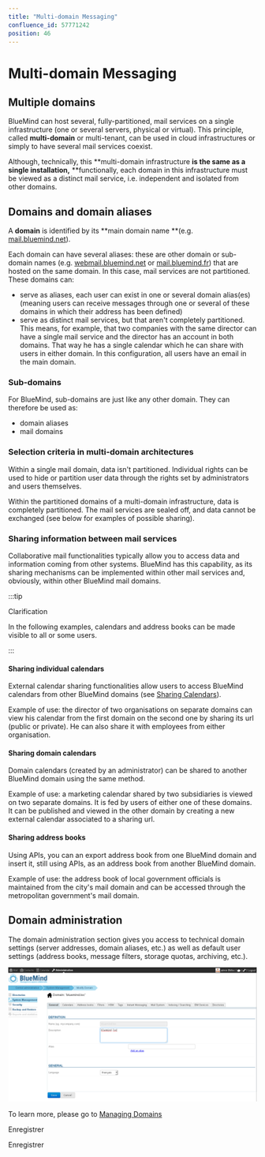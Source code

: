 ```yaml
---
title: "Multi-domain Messaging"
confluence_id: 57771242
position: 46
---
```

# Multi-domain Messaging


## Multiple domains

BlueMind can host several, fully-partitioned, mail services on a single infrastructure (one or several servers, physical or virtual). This principle, called **multi-domain** or multi-tenant, can be used in cloud infrastructures or simply to have several mail services coexist.

Although, technically, this **multi-domain infrastructure **is the same as a single installation,** **functionally, each domain in this infrastructure must be viewed as a distinct mail service, i.e. independent and isolated from other domains.


## Domains and domain aliases

A **domain** is identified by its **main domain name **(e.g. [mail.bluemind.net](http://mail.bluemind.net)).

Each domain can have several aliases: these are other domain or sub-domain names (e.g. [webmail.bluemind.net](http://webmail.bluemind.net) or [mail.bluemind.fr](http://mail.bluemind.fr)) that are hosted on the same domain. In this case, mail services are not partitioned.
These domains can:

- serve as aliases, each user can exist in one or several domain alias(es) (meaning users can receive messages through one or several of these domains in which their address has been defined)
- serve as distinct mail services, but that aren't completely partitioned. This means, for example, that two companies with the same director can have a single mail service and the director has an account in both domains. That way he has a single calendar which he can share with users in either domain. In this configuration, all users have an email in the main domain.


### Sub-domains

For BlueMind, sub-domains are just like any other domain. They can therefore be used as:

- domain aliases
- mail domains


### Selection criteria in multi-domain architectures

Within a single mail domain, data isn't partitioned.
Individual rights can be used to hide or partition user data through the rights set by administrators and users themselves.

Within the partitioned domains of a multi-domain infrastructure, data is completely partitioned.
The mail services are sealed off, and data cannot be exchanged (see below for examples of possible sharing).

### Sharing information between mail services

Collaborative mail functionalities typically allow you to access data and information coming from other systems. BlueMind has this capability, as its sharing mechanisms can be implemented within other mail services and, obviously, within other BlueMind mail domains.


:::tip

Clarification

In the following examples, calendars and address books can be made visible to all or some users.

:::

#### Sharing individual calendars

External calendar sharing functionalities allow users to access BlueMind calendars from other BlueMind domains (see [Sharing Calendars](/Guide_de_l_utilisateur/L_agenda/Le_partage_d_agenda/)).

Example of use: the director of two organisations on separate domains can view his calendar from the first domain on the second one by sharing its url (public or private). He can also share it with employees from either organisation.

#### Sharing domain calendars

Domain calendars (created by an administrator) can be shared to another BlueMind domain using the same method.

Example of use: a marketing calendar shared by two subsidiaries is viewed on two separate domains. It is fed by users of either one of these domains. It can be published and viewed in the other domain by creating a new external calendar associated to a sharing url.

#### Sharing address books

Using APIs, you can an export address book from one BlueMind domain and insert it, still using APIs, as an address book from another BlueMind domain.

Example of use: the address book of local government officials is maintained from the city's mail domain and can be accessed through the metropolitan government's mail domain.

## Domain administration

The domain administration section gives you access to technical domain settings (server addresses, domain aliases, etc.) as well as default user settings (address books, message filters, storage quotas, archiving, etc.).

![](../../attachments/57771242/57771258.png)

To learn more, please go to [Managing Domains](/Guide_de_l_administrateur/Configuration/Gestion_des_domaines/)


Enregistrer

Enregistrer

